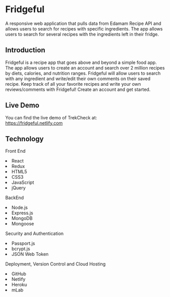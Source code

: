 # Fridgeful

A responsive web application that pulls data from Edamam Recipe API and allows users to search for recipes with specific ingredients. The app allows users to search for several recipes with the ingredients left in their fridge. 

## Introduction
Fridgeful is a recipe app that goes above and beyond a simple food app. The app allows users to create an account and search over 2 million recipes by diets, calories, and nutrition ranges. Fridgeful will allow users to search with any ingredient and write/edit their own comments on their saved recipe. Keep track of all your favorite recipes and write your own reviews/comments with Fridgeful! Create an account and get started.

## Live Demo
You can find the live demo of TrekCheck at:</br>
https://fridgeful.netlify.com

## Technology

Front End
<li> React </br>
<li> Redux </br>
<li> HTML5 </br>
<li> CSS3 </br>
<li> JavaScript </br>
<li> jQuery </br>

BackEnd
<li> Node.js </br>
<li> Express.js </br>
<li> MongoDB </br>
<li> Mongoose</br>

Security and Authentication
<li> Passport.js </br>
<li> bcrypt.js </br>
<li> JSON Web Token</br>

Deployment, Version Control and Cloud Hosting
<li> GitHub </br>
<li> Netlify </br>
<li> Heroku </br>
<li> mLab</br>

